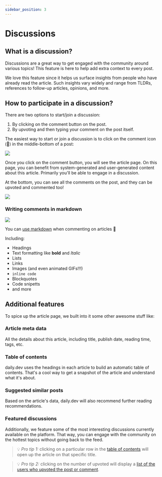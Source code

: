 ```yaml
---
sidebar_position: 3
---
```


# Discussions

## What is a discussion?

Discussions are a great way to get engaged with the community around various topics! This feature is here to help add extra context to every post. 

We love this feature since it helps us surface insights from people who have already read the article. Such insights vary widely and range from TLDRs, references to follow-up articles, opinions, and more.

## How to participate in a discussion?

There are two options to start/join a discussion:
1. By clicking on the comment button on the post.
2. By upvoting and then typing your comment on the post itself.

The easiest way to start or join a discussion is to click on the comment icon (💬) in the middle-bottom of a post:

![](https://daily-now-res.cloudinary.com/image/upload/v1636467897/docs/discussions.svg)

Once you click on the comment button, you will see the article page. On this page, you can benefit from system-generated and user-generated content about this article. Primarily you'll be able to engage in a discussion. 

At the bottom, you can see all the comments on the post, and they can be upvoted and commented too!

![](https://daily-now-res.cloudinary.com/image/upload/v1636467897/docs/disc3.svg)

### Writing comments in markdown

![](https://daily-now-res.cloudinary.com/image/upload/v1638377179/docs/daily.dev_-_Markdown.png)

You can [use markdown](https://changelog.daily.dev/markdown-support-215342) when commenting on articles 🎉 

Including: 
* Headings 
* Text formatting like **bold** and *Italic*
* Lists 
* Links
* Images (and even animated GIFs!!!)
* `inline code`
* Blockquotes   
* Code snipetts
* and more

## Additional features

To spice up the article page, we built into it some other awesome stuff like:

### Article meta data

All the details about this article, including title, publish date, reading time, tags, etc.

### Table of contents

daily.dev uses the headings in each article to build an automatic table of contents. That's a cool way to get a snapshot of the article and understand what it's about. 

### Suggested similar posts

Based on the article's data, daily.dev will also recommend further reading recommendations. 

### Featured discussions

Additionally, we feature some of the most interesting discussions currently available on the platform. That way, you can engage with the community on the hottest topics without going back to the feed.

> 💡 *Pro tip 1:* clicking on a particular row in the [table of contents](https://app.daily.dev/posts/dfK6hCNTe) will open up the article on that specific title. 

> 💡 *Pro tip 2:* clicking on the number of upvoted will display a [list of the users who upvoted the post or comment](https://app.daily.dev/posts/UmneP_B6O).